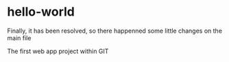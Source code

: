 # hello-world

Finally, it has been resolved, so there happenned some little changes on the main file

The first web app project within GIT
